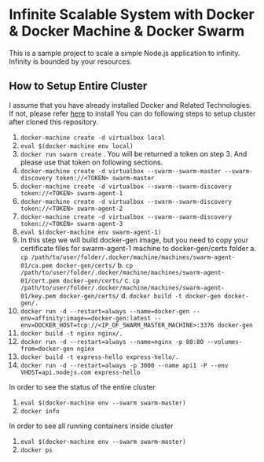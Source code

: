 # Infinite Scalable System with Docker & Docker Machine & Docker Swarm
This is a sample project to scale a simple Node.js application to infinity. Infinity is bounded by your resources.

## How to Setup Entire Cluster
I assume that you have already installed Docker and Related Technologies. If not, please refer [here](https://www.docker.com/docker-toolbox) to install
You can do following steps to setup cluster after cloned this repository.

1. ```docker-machine create -d virtualbox local```
2. ```eval $(docker-machine env local)```
3. ```docker run swarm create``` . You will be returned a token on step 3. And please use that token on following sections. 
4. ```docker-machine create -d virtualbox --swarm--swarm-master --swarm-discovery token://<TOKEN> swarm-master```
5. ```docker-machine create -d virtualbox --swarm--swarm-discovery token://<TOKEN> swarm-agent-1```
6. ```docker-machine create -d virtualbox --swarm--swarm-discovery token://<TOKEN> swarm-agent-2```
7. ```docker-machine create -d virtualbox --swarm--swarm-discovery token://<TOKEN> swarm-agent-3```
8. ```eval $(docker-machine env swarm-agent-1)```
9. In this step we will build docker-gen image, but you need to copy your certificate files for swarm-agent-1 machine to docker-gen/certs folder
    a.  ```cp /path/to/user/folder/.docker/machine/machines/swarm-agent-01/ca.pem docker-gen/certs/```
    b. ```cp /path/to/user/folder/.docker/machine/machines/swarm-agent-01/cert.pem docker-gen/certs/```
    c. ```cp /path/to/user/folder/.docker/machine/machines/swarm-agent-01/key.pem docker-gen/certs/```
    d. ```docker build -t docker-gen docker-gen/.```
10. ```docker run -d --restart=always --name=docker-gen --env=affinity:image==docker-gen:latest --env=DOCKER_HOST=tcp://<IP_OF_SWARM_MASTER_MACHINE>:3376 docker-gen```
11. ```docker build -t nginx nginx/.```
12. ```docker run -d --restart=always --name=nginx -p 80:80 --volumes-from=docker-gen nginx```
13. ```docker build -t express-hello express-hello/.```
14. ```docker run -d --restart=always -p 3000 --name api1 -P --env VHOST=api.nodejs.com express-hello```

In order to see the status of the entire cluster

1. ```eval $(docker-machine env --swarm swarm-master)```
2. ```docker info```

In order to see all running containers inside cluster

1. ```eval $(docker-machine env --swarm swarm-master)```
2. ```docker ps```


